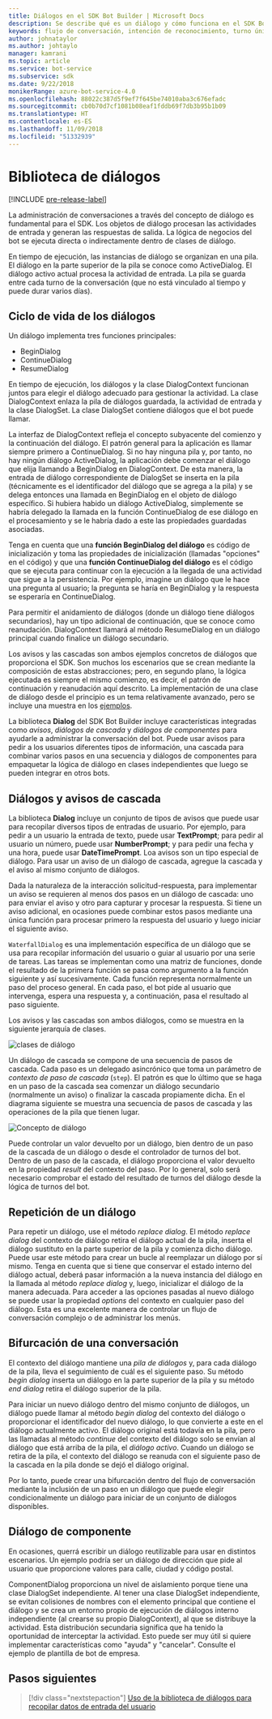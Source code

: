 ```yaml
---
title: Diálogos en el SDK Bot Builder | Microsoft Docs
description: Se describe qué es un diálogo y cómo funciona en el SDK Bot Builder.
keywords: flujo de conversación, intención de reconocimiento, turno único, varios turnos, conversación de bot, diálogos, avisos, cascadas, conjunto de diálogos
author: johnataylor
ms.author: johtaylo
manager: kamrani
ms.topic: article
ms.service: bot-service
ms.subservice: sdk
ms.date: 9/22/2018
monikerRange: azure-bot-service-4.0
ms.openlocfilehash: 88022c387d5f9ef7f645be74010aba3c676efadc
ms.sourcegitcommit: cb0b70d7cf1081b08eaf1fddb69f7db3b95b1b09
ms.translationtype: HT
ms.contentlocale: es-ES
ms.lasthandoff: 11/09/2018
ms.locfileid: "51332939"
---
```

# <a name="dialogs-library"></a>Biblioteca de diálogos

[!INCLUDE [pre-release-label](../includes/pre-release-label.md)]

La administración de conversaciones a través del concepto de diálogo es fundamental para el SDK. Los objetos de diálogo procesan las actividades de entrada y generan las respuestas de salida. La lógica de negocios del bot se ejecuta directa o indirectamente dentro de clases de diálogo.

En tiempo de ejecución, las instancias de diálogo se organizan en una pila. El diálogo en la parte superior de la pila se conoce como ActiveDialog. El diálogo activo actual procesa la actividad de entrada. La pila se guarda entre cada turno de la conversación (que no está vinculado al tiempo y puede durar varios días). 

## <a name="dialog-lifecycle"></a>Ciclo de vida de los diálogos

Un diálogo implementa tres funciones principales:
- BeginDialog
- ContinueDialog
- ResumeDialog

En tiempo de ejecución, los diálogos y la clase DialogContext funcionan juntos para elegir el diálogo adecuado para gestionar la actividad. La clase DialogContext enlaza la pila de diálogos guardada, la actividad de entrada y la clase DialogSet. La clase DialogSet contiene diálogos que el bot puede llamar.

La interfaz de DialogContext refleja el concepto subyacente del comienzo y la continuación del diálogo. El patrón general para la aplicación es llamar siempre primero a ContinueDialog. Si no hay ninguna pila y, por tanto, no hay ningún diálogo ActiveDialog, la aplicación debe comenzar el diálogo que elija llamando a BeginDialog en DialogContext. De esta manera, la entrada de diálogo correspondiente de DialogSet se inserta en la pila (técnicamente es el identificador del diálogo que se agrega a la pila) y se delega entonces una llamada en BeginDialog en el objeto de diálogo específico. Si hubiera habido un diálogo ActiveDialog, simplemente se habría delegado la llamada en la función ContinueDialog de ese diálogo en el procesamiento y se le habría dado a este las propiedades guardadas asociadas.

Tenga en cuenta que una **función BeginDialog del diálogo** es código de inicialización y toma las propiedades de inicialización (llamadas "opciones" en el código) y que una **función ContinueDialog del diálogo** es el código que se ejecuta para continuar con la ejecución a la llegada de una actividad que sigue a la persistencia. Por ejemplo, imagine un diálogo que le hace una pregunta al usuario; la pregunta se haría en BeginDialog y la respuesta se esperaría en ContinueDialog.

Para permitir el anidamiento de diálogos (donde un diálogo tiene diálogos secundarios), hay un tipo adicional de continuación, que se conoce como reanudación. DialogContext llamará al método ResumeDialog en un diálogo principal cuando finalice un diálogo secundario.

Los avisos y las cascadas son ambos ejemplos concretos de diálogos que proporciona el SDK. Son muchos los escenarios que se crean mediante la composición de estas abstracciones; pero, en segundo plano, la lógica ejecutada es siempre el mismo comienzo, es decir, el patrón de continuación y reanudación aquí descrito. La implementación de una clase de diálogo desde el principio es un tema relativamente avanzado, pero se incluye una muestra en los [ejemplos](https://github.com/Microsoft/BotBuilder-samples).

La biblioteca **Dialog** del SDK Bot Builder incluye características integradas como _avisos_, _diálogos de cascada_ y _diálogos de componentes_ para ayudarle a administrar la conversación del bot. Puede usar avisos para pedir a los usuarios diferentes tipos de información, una cascada para combinar varios pasos en una secuencia y diálogos de componentes para empaquetar la lógica de diálogo en clases independientes que luego se pueden integrar en otros bots.
## <a name="waterfall-dialogs-and-prompts"></a>Diálogos y avisos de cascada

La biblioteca **Dialog** incluye un conjunto de tipos de avisos que puede usar para recopilar diversos tipos de entradas de usuario. Por ejemplo, para pedir a un usuario la entrada de texto, puede usar **TextPrompt**; para pedir al usuario un número, puede usar **NumberPrompt**; y para pedir una fecha y una hora, puede usar **DateTimePrompt**. Loa avisos son un tipo especial de diálogo. Para usar un aviso de un diálogo de cascada, agregue la cascada y el aviso al mismo conjunto de diálogos. 

Dada la naturaleza de la interacción solicitud-respuesta, para implementar un aviso se requieren al menos dos pasos en un diálogo de cascada: uno para enviar el aviso y otro para capturar y procesar la respuesta.  Si tiene un aviso adicional, en ocasiones puede combinar estos pasos mediante una única función para procesar primero la respuesta del usuario y luego iniciar el siguiente aviso.

`WaterfallDialog` es una implementación específica de un diálogo que se usa para recopilar información del usuario o guiar al usuario por una serie de tareas. Las tareas se implementan como una matriz de funciones, donde el resultado de la primera función se pasa como argumento a la función siguiente y así sucesivamente. Cada función representa normalmente un paso del proceso general. En cada paso, el bot pide al usuario que intervenga, espera una respuesta y, a continuación, pasa el resultado al paso siguiente. 

Los avisos y las cascadas son ambos diálogos, como se muestra en la siguiente jerarquía de clases. 

![clases de diálogo](media/bot-builder-dialog-classes.png)

Un diálogo de cascada se compone de una secuencia de pasos de cascada. Cada paso es un delegado asincrónico que toma un parámetro de _contexto de paso de cascada_ (`step`). El patrón es que lo último que se haga en un paso de la cascada sea comenzar un diálogo secundario (normalmente un aviso) o finalizar la cascada propiamente dicha. En el diagrama siguiente se muestra una secuencia de pasos de cascada y las operaciones de la pila que tienen lugar.

![Concepto de diálogo](media/bot-builder-dialog-concept.png)

Puede controlar un valor devuelto por un diálogo, bien dentro de un paso de la cascada de un diálogo o desde el controlador de turnos del bot.
Dentro de un paso de la cascada, el diálogo proporciona el valor devuelto en la propiedad _result_ del contexto del paso.
Por lo general, solo será necesario comprobar el estado del resultado de turnos del diálogo desde la lógica de turnos del bot.

## <a name="repeating-a-dialog"></a>Repetición de un diálogo

Para repetir un diálogo, use el método *replace dialog*. El método *replace dialog* del contexto de diálogo retira el diálogo actual de la pila, inserta el diálogo sustituto en la parte superior de la pila y comienza dicho diálogo. Puede usar este método para crear un bucle al reemplazar un diálogo por sí mismo. Tenga en cuenta que si tiene que conservar el estado interno del diálogo actual, deberá pasar información a la nueva instancia del diálogo en la llamada al método _replace dialog_ y, luego, inicializar el diálogo de la manera adecuada. Para acceder a las opciones pasadas al nuevo diálogo se puede usar la propiedad _options_ del contexto en cualquier paso del diálogo. Esta es una excelente manera de controlar un flujo de conversación complejo o de administrar los menús.

## <a name="branch-a-conversation"></a>Bifurcación de una conversación

El contexto del diálogo mantiene una _pila de diálogos_ y, para cada diálogo de la pila, lleva el seguimiento de cuál es el siguiente paso. Su método _begin dialog_ inserta un diálogo en la parte superior de la pila y su método _end dialog_ retira el diálogo superior de la pila.

Para iniciar un nuevo diálogo dentro del mismo conjunto de diálogos, un diálogo puede llamar al método _begin dialog_ del contexto del diálogo o proporcionar el identificador del nuevo diálogo, lo que convierte a este en el diálogo actualmente activo. El diálogo original está todavía en la pila, pero las llamadas al método _continue_ del contexto del diálogo solo se envían al diálogo que está arriba de la pila, el _diálogo activo_. Cuando un diálogo se retira de la pila, el contexto del diálogo se reanuda con el siguiente paso de la cascada en la pila donde se dejó el diálogo original.

Por lo tanto, puede crear una bifurcación dentro del flujo de conversación mediante la inclusión de un paso en un diálogo que puede elegir condicionalmente un diálogo para iniciar de un conjunto de diálogos disponibles.

## <a name="component-dialog"></a>Diálogo de componente
En ocasiones, querrá escribir un diálogo reutilizable para usar en distintos escenarios. Un ejemplo podría ser un diálogo de dirección que pide al usuario que proporcione valores para calle, ciudad y código postal. 

ComponentDialog proporciona un nivel de aislamiento porque tiene una clase DialogSet independiente. Al tener una clase DialogSet independiente, se evitan colisiones de nombres con el elemento principal que contiene el diálogo y se crea un entorno propio de ejecución de diálogos interno independiente (al crearse su propio DialogContext), al que se distribuye la actividad. Esta distribución secundaria significa que ha tenido la oportunidad de interceptar la actividad. Esto puede ser muy útil si quiere implementar características como "ayuda" y "cancelar".  Consulte el ejemplo de plantilla de bot de empresa. 

## <a name="next-steps"></a>Pasos siguientes

> [!div class="nextstepaction"]
> [Uso de la biblioteca de diálogos para recopilar datos de entrada del usuario](bot-builder-prompts.md)
